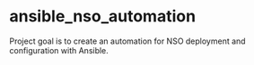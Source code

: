 # ansible_nso_automation
Project goal is to create an automation for NSO deployment and configuration with Ansible.
